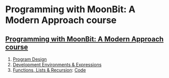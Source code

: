 # Programming with MoonBit: A Modern Approach course

## [Programming with MoonBit: A Modern Approach course](https://moonbitlang.github.io/moonbit-textbook/)

1. [Program Design](https://moonbitlang.github.io/moonbit-textbook/program-design)
2. [Development Environments & Expressions](https://moonbitlang.github.io/moonbit-textbook/development-environments-expressions)
3. [Functions, Lists & Recursion](https://moonbitlang.github.io/moonbit-textbook/functions-lists-recursion): [Code](https://github.com/dowdiness/moon-examples/blob/main/textbook/lib/ch3.mbt)
